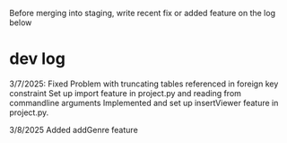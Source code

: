 Before merging into staging, write recent fix or added feature on the log below

# dev log
3/7/2025:
Fixed Problem with truncating tables referenced in foreign key constraint 
Set up import feature in project.py and reading from commandline arguments
Implemented and set up insertViewer feature in project.py.

3/8/2025
Added addGenre feature